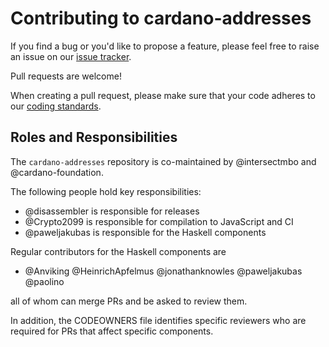 # Contributing to cardano-addresses

If you find a bug or you'd like to propose a feature, please feel free to raise
an issue on our [issue tracker](https://github.com/IntersectMBO/cardano-addresses/issues).

Pull requests are welcome!

When creating a pull request, please make sure that your code adheres to our
[coding standards](https://github.com/input-output-hk/adrestia/blob/master/docs/code/Coding-Standards.md).

## Roles and Responsibilities

The `cardano-addresses` repository is co-maintained by @intersectmbo and @cardano-foundation.

The following people hold key responsibilities:

* @disassembler is responsible for releases
* @Crypto2099 is responsible for compilation to JavaScript and CI
* @paweljakubas is responsible for the Haskell components

Regular contributors for the Haskell components are

* @Anviking @HeinrichApfelmus @jonathanknowles @paweljakubas @paolino

all of whom can merge PRs and be asked to review them.

In addition, the CODEOWNERS file identifies specific reviewers who are required for PRs that affect specific components.
